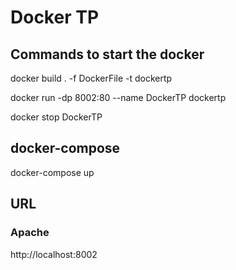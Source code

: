# Docker TP
## Commands to start the docker
docker build . -f DockerFile -t dockertp

docker run -dp 8002:80 --name DockerTP dockertp

docker stop DockerTP

## docker-compose
docker-compose up

## URL
### Apache
http://localhost:8002
